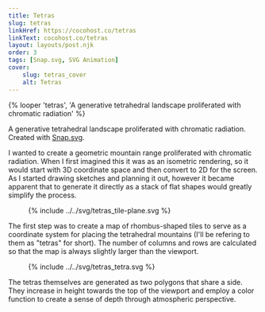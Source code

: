 ```yaml
---
title: Tetras
slug: tetras
linkHref: https://cocohost.co/tetras
linkText: cocohost.co/tetras
layout: layouts/post.njk
order: 3
tags: [Snap.svg, SVG Animation]
cover:
    slug: tetras_cover
    alt: Tetras
---
```

{% looper 'tetras', 'A generative tetrahedral landscape proliferated with chromatic radiation' %}

A generative tetrahedral landscape proliferated with chromatic radiation. Created with [Snap.svg](http://snapsvg.io).

I wanted to create a geometric mountain range proliferated with chromatic radiation. When I first imagined this it was as an isometric rendering, so it would start with 3D coordinate space and then convert to 2D for the screen. As I started drawing sketches and planning it out, however it became apparent that to generate it directly as a stack of flat shapes would greatly simplify the process.

<figure class="diagram">
    {% include ../../svg/tetras_tile-plane.svg %}
</figure>

The first step was to create a map of rhombus-shaped tiles to serve as a coordinate system for placing the tetrahedral mountains (I'll be refering to them as "tetras" for short). The number of columns and rows are calculated so that the map is always slightly larger than the viewport.

<figure class="diagram">
    {% include ../../svg/tetras_tetra.svg %}
</figure>

The tetras themselves are generated as two polygons that share a side. They increase in height towards the top of the viewport and employ a color function to create a sense of depth through atmospheric perspective. 